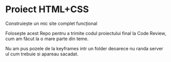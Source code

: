 # Proiect HTML+CSS
Construiește un mic site complet funcțional

Folosește acest Repo pentru a trimite codul proiectului final la Code Review, cum am făcut la o mare parte din teme. 

Nu am pus pozele de la keyframes intr un folder deoarece nu randa server ul cum trebuie si apareau sacadat.
